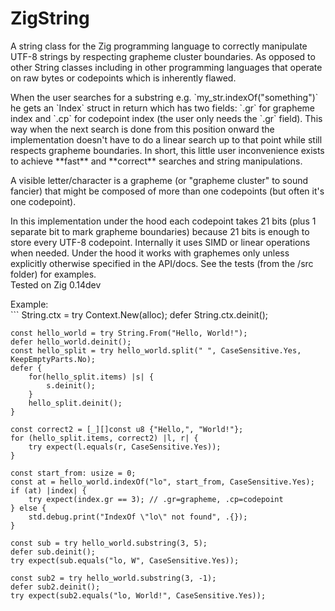 # ZigString
A string class for the Zig programming language to correctly manipulate UTF-8 strings
by respecting grapheme cluster boundaries. As opposed to other String classes including
in other programming languages that operate on raw bytes or codepoints which is inherently flawed.
<p/>
When the user searches for a substring e.g. `my_str.indexOf("something")` he gets an `Index` struct in
 return which has two fields: `.gr` for grapheme index and
`.cp` for codepoint index (the user only needs the `.gr` field). This way when the next search
 is done from this position onward the implementation doesn't have to do a linear search up to
  that point while still respects grapheme boundaries. In short, this little user inconvenience 
  exists to achieve **fast** and **correct** searches and string manipulations.
<p/>
A visible letter/character is a grapheme (or "grapheme cluster" to sound fancier) that might
 be composed of more than one codepoints (but often it's one codepoint).
 <p/>
In this implementation under the hood each codepoint takes 21 bits (plus 1 separate bit to
 mark grapheme boundaries) because 21 bits is enough to store every UTF-8 codepoint.
Internally it uses SIMD or linear operations when needed. Under the hood it works with
 graphemes only unless explicitly otherwise specified in the API/docs. See the tests
 (from the /src folder) for examples.<br/>
Tested on Zig 0.14dev
<p/>
Example:<br/>
```
    String.ctx = try Context.New(alloc);
    defer String.ctx.deinit();

    const hello_world = try String.From("Hello, World!");
    defer hello_world.deinit();
    const hello_split = try hello_world.split(" ", CaseSensitive.Yes, KeepEmptyParts.No);
    defer {
        for(hello_split.items) |s| {
            s.deinit();
        }
        hello_split.deinit();
    }

    const correct2 = [_][]const u8 {"Hello,", "World!"};
    for (hello_split.items, correct2) |l, r| {
        try expect(l.equals(r, CaseSensitive.Yes));
    }

    const start_from: usize = 0;
    const at = hello_world.indexOf("lo", start_from, CaseSensitive.Yes);
    if (at) |index| {
        try expect(index.gr == 3); // .gr=grapheme, .cp=codepoint
    } else {
        std.debug.print("IndexOf \"lo\" not found", .{});
    }

    const sub = try hello_world.substring(3, 5);
    defer sub.deinit();
    try expect(sub.equals("lo, W", CaseSensitive.Yes));

    const sub2 = try hello_world.substring(3, -1);
    defer sub2.deinit();
    try expect(sub2.equals("lo, World!", CaseSensitive.Yes));
```
